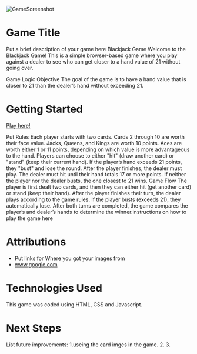![GameScreenshot](https://ibb.co/b31f4Qs)

# Game Title
Put a brief description of your game here
Blackjack Game
Welcome to the Blackjack Game! This is a simple browser-based game where you play against a dealer to see who can get closer to a hand value of 21 without going over.

Game Logic
Objective
The goal of the game is to have a hand value that is closer to 21 than the dealer’s hand without exceeding 21.


# Getting Started
[Play here!](https://msr7799.github.io/BJ-my-project/)

Put Rules
Each player starts with two cards.
Cards 2 through 10 are worth their face value.
Jacks, Queens, and Kings are worth 10 points.
Aces are worth either 1 or 11 points, depending on which value is more advantageous to the hand.
Players can choose to either "hit" (draw another card) or "stand" (keep their current hand).
If the player’s hand exceeds 21 points, they "bust" and lose the round.
After the player finishes, the dealer must play. The dealer must hit until their hand totals 17 or more points.
If neither the player nor the dealer busts, the one closest to 21 wins.
Game Flow
The player is first dealt two cards, and then they can either hit (get another card) or stand (keep their hand).
After the player finishes their turn, the dealer plays according to the game rules.
If the player busts (exceeds 21), they automatically lose.
After both turns are completed, the game compares the player’s and dealer’s hands to determine the winner.instructions on how to play the game here

# Attributions
* Put links for Where you got your images from
* www.google.com
# Technologies Used
This game was coded using HTML, CSS and Javascript.

# Next Steps
List future improvements:
1.useing the card imges in the game.
2.
3.





